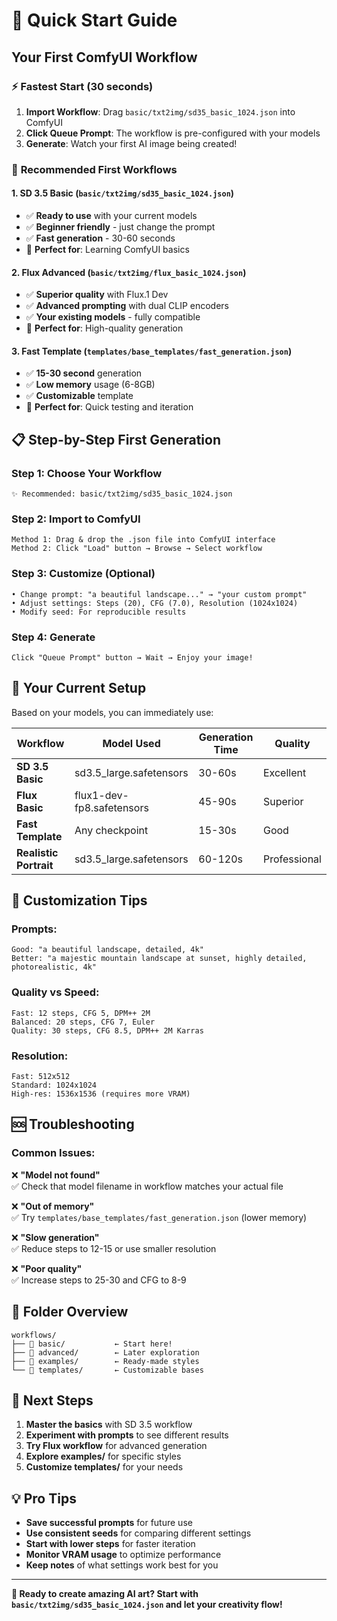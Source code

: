 # 🚀 Quick Start Guide

## Your First ComfyUI Workflow

### ⚡ **Fastest Start (30 seconds)**

1. **Import Workflow**: Drag `basic/txt2img/sd35_basic_1024.json` into ComfyUI
2. **Click Queue Prompt**: The workflow is pre-configured with your models
3. **Generate**: Watch your first AI image being created!

### 🎯 **Recommended First Workflows**

#### **1. SD 3.5 Basic** (`basic/txt2img/sd35_basic_1024.json`)
- ✅ **Ready to use** with your current models
- ✅ **Beginner friendly** - just change the prompt
- ✅ **Fast generation** - 30-60 seconds
- 🎯 **Perfect for**: Learning ComfyUI basics

#### **2. Flux Advanced** (`basic/txt2img/flux_basic_1024.json`)  
- ✅ **Superior quality** with Flux.1 Dev
- ✅ **Advanced prompting** with dual CLIP encoders
- ✅ **Your existing models** - fully compatible
- 🎯 **Perfect for**: High-quality generation

#### **3. Fast Template** (`templates/base_templates/fast_generation.json`)
- ✅ **15-30 second** generation
- ✅ **Low memory** usage (6-8GB)
- ✅ **Customizable** template
- 🎯 **Perfect for**: Quick testing and iteration

## 📋 **Step-by-Step First Generation**

### Step 1: Choose Your Workflow
```
✨ Recommended: basic/txt2img/sd35_basic_1024.json
```

### Step 2: Import to ComfyUI
```
Method 1: Drag & drop the .json file into ComfyUI interface
Method 2: Click "Load" button → Browse → Select workflow
```

### Step 3: Customize (Optional)
```
• Change prompt: "a beautiful landscape..." → "your custom prompt"
• Adjust settings: Steps (20), CFG (7.0), Resolution (1024x1024)
• Modify seed: For reproducible results
```

### Step 4: Generate
```
Click "Queue Prompt" button → Wait → Enjoy your image!
```

## 🎨 **Your Current Setup**

Based on your models, you can immediately use:

| Workflow | Model Used | Generation Time | Quality |
|----------|------------|----------------|---------|
| **SD 3.5 Basic** | sd3.5_large.safetensors | 30-60s | Excellent |
| **Flux Basic** | flux1-dev-fp8.safetensors | 45-90s | Superior |
| **Fast Template** | Any checkpoint | 15-30s | Good |
| **Realistic Portrait** | sd3.5_large.safetensors | 60-120s | Professional |

## 🔧 **Customization Tips**

### **Prompts:**
```
Good: "a beautiful landscape, detailed, 4k"
Better: "a majestic mountain landscape at sunset, highly detailed, photorealistic, 4k"
```

### **Quality vs Speed:**
```
Fast: 12 steps, CFG 5, DPM++ 2M
Balanced: 20 steps, CFG 7, Euler  
Quality: 30 steps, CFG 8.5, DPM++ 2M Karras
```

### **Resolution:**
```
Fast: 512x512
Standard: 1024x1024  
High-res: 1536x1536 (requires more VRAM)
```

## 🆘 **Troubleshooting**

### **Common Issues:**

❌ **"Model not found"**  
✅ Check that model filename in workflow matches your actual file

❌ **"Out of memory"**  
✅ Try `templates/base_templates/fast_generation.json` (lower memory)

❌ **"Slow generation"**  
✅ Reduce steps to 12-15 or use smaller resolution

❌ **"Poor quality"**  
✅ Increase steps to 25-30 and CFG to 8-9

## 📁 **Folder Overview**

```
workflows/
├── 📂 basic/           ← Start here!
├── 📂 advanced/        ← Later exploration
├── 📂 examples/        ← Ready-made styles  
└── 📂 templates/       ← Customizable bases
```

## 🎯 **Next Steps**

1. **Master the basics** with SD 3.5 workflow
2. **Experiment with prompts** to see different results
3. **Try Flux workflow** for advanced generation
4. **Explore examples/** for specific styles
5. **Customize templates/** for your needs

## 💡 **Pro Tips**

- **Save successful prompts** for future use
- **Use consistent seeds** for comparing different settings
- **Start with lower steps** for faster iteration
- **Monitor VRAM usage** to optimize performance
- **Keep notes** of what settings work best for you

---

**🎉 Ready to create amazing AI art? Start with `basic/txt2img/sd35_basic_1024.json` and let your creativity flow!** 